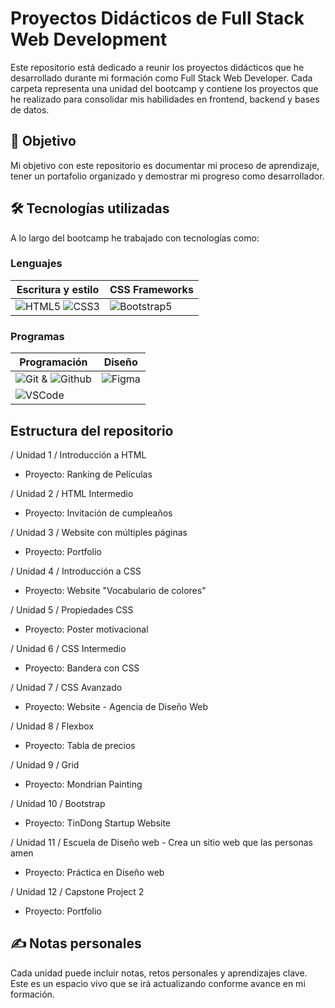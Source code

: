 # Proyectos Didácticos de Full Stack Web Development

Este repositorio está dedicado a reunir los proyectos didácticos que he desarrollado durante mi formación como Full Stack Web Developer. 
Cada carpeta representa una unidad del bootcamp y contiene los proyectos que he realizado para consolidar mis habilidades en frontend, backend y bases de datos.

## 🎯 Objetivo

Mi objetivo con este repositorio es documentar mi proceso de aprendizaje, tener un portafolio organizado y demostrar mi progreso como desarrollador.

## 🛠️ Tecnologías utilizadas

A lo largo del bootcamp he trabajado con tecnologías como:

### Lenguajes
| Escritura y estilo | CSS Frameworks |
|--------------|--------------|
| <img src="https://img.shields.io/badge/HTML5-F2F230" alt="HTML5">   <img src="https://img.shields.io/badge/CSS3-C2F261" alt="CSS3"> | <img src="https://img.shields.io/badge/Bootstrap5-7D70BA" alt="Bootstrap5"> |

### Programas
| Programación | Diseño |
|--------|--------------|
| <img src="https://img.shields.io/badge/Git-91F291" alt="Git"> & <img src="https://img.shields.io/badge/Github-61F2C2" alt="Github"> | <img src="https://img.shields.io/badge/Figma-545863" alt="Figma"> |
| <img src="https://img.shields.io/badge/VSCode-30F2F2" alt="VSCode"> |

## Estructura del repositorio

/ Unidad 1 / Introducción a HTML
  - Proyecto: Ranking de Películas
    
/ Unidad 2 / HTML Intermedio
  - Proyecto: Invitación de cumpleaños
    
/ Unidad 3 / Website con múltiples páginas
  - Proyecto: Portfolio
    
/ Unidad 4 / Introducción a CSS
  - Proyecto: Website "Vocabulario de colores"

/ Unidad 5 / Propiedades CSS
  - Proyecto: Poster motivacional
    
/ Unidad 6 / CSS Intermedio
  - Proyecto: Bandera con CSS
    
/ Unidad 7 / CSS Avanzado
  - Proyecto: Website - Agencia de Diseño Web
    
/ Unidad 8 / Flexbox
  - Proyecto: Tabla de precios

/ Unidad 9 / Grid 
  - Proyecto: Mondrian Painting

/ Unidad 10 / Bootstrap 
  - Proyecto: TinDong Startup Website

/ Unidad 11 / Escuela de Diseño web - Crea un sitio web que las personas amen
  - Proyecto: Práctica en Diseño web

/ Unidad 12 / Capstone Project 2
  - Proyecto: Portfolio
    
## ✍️ Notas personales
Cada unidad puede incluir notas, retos personales y aprendizajes clave. Este es un espacio vivo que se irá actualizando conforme avance en mi formación.
